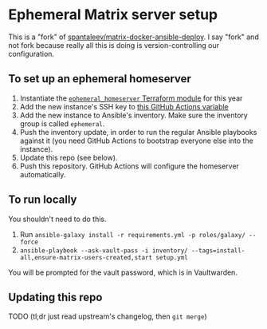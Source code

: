 # Ephemeral Matrix server setup

This is a "fork" of [spantaleev/matrix-docker-ansible-deploy](https://github.com/spantaleev/matrix-docker-ansible-deploy). I say "fork" and not fork because really all this is doing is version-controlling our configuration.

## To set up an ephemeral homeserver

1. Instantiate the [`ephemeral_homeserver` Terraform module](https://github.com/SeaGL/seagl-terraform/tree/8c8ae33c26c070b4d8fa29f099bd5bada79f84bd/ephemeral_homeserver) for this year
2. Add the new instance's SSH key to [this GitHub Actions variable](https://github.com/SeaGL/seagl-ansible/settings/variables/actions/SSH_KNOWN_HOSTS)
3. Add the new instance to Ansible's inventory. Make sure the inventory group is called `ephemeral`.
4. Push the inventory update, in order to run the regular Ansible playbooks against it (you need GitHub Actions to bootstrap everyone else into the instance).
5. Update this repo (see below).
6. Push this repository. GitHub Actions will configure the homeserver automatically.

## To run locally

You shouldn't need to do this.

1. Run `ansible-galaxy install -r requirements.yml -p roles/galaxy/ --force`
2. `ansible-playbook --ask-vault-pass -i inventory/ --tags=install-all,ensure-matrix-users-created,start setup.yml`

You will be prompted for the vault password, which is in Vaultwarden.

## Updating this repo

TODO (tl;dr just read upstream's changelog, then `git merge`)
